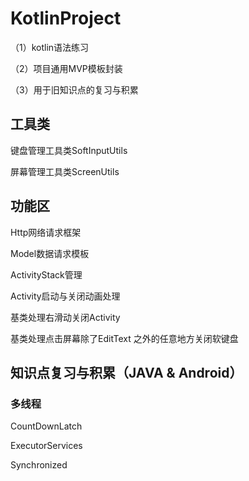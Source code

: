 # KotlinProject
<p>（1）kotlin语法练习</p>
<p>（2）项目通用MVP模板封装</p>
<p>（3）用于旧知识点的复习与积累</p>

## 工具类
<p>键盘管理工具类SoftInputUtils</p>
<p>屏幕管理工具类ScreenUtils</p>

## 功能区
<p>Http网络请求框架</p>
<p>Model数据请求模板</p>
<p>ActivityStack管理</p>
<p>Activity启动与关闭动画处理</p>
<p>基类处理右滑动关闭Activity</p>
<p>基类处理点击屏幕除了EditText 之外的任意地方关闭软键盘</p>

## 知识点复习与积累（JAVA & Android）
### 多线程
<p>CountDownLatch</p>
<p>ExecutorServices</p>
<p>Synchronized</p>
